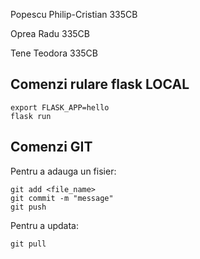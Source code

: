 Popescu Philip-Cristian 335CB

Oprea Radu 335CB

Tene Teodora 335CB

<h2>Comenzi rulare flask LOCAL</h2>

    export FLASK_APP=hello
    flask run

<h2>Comenzi GIT</h2>

Pentru a adauga un fisier:

    git add <file_name>
    git commit -m "message"
    git push

Pentru a updata:
    
    git pull


